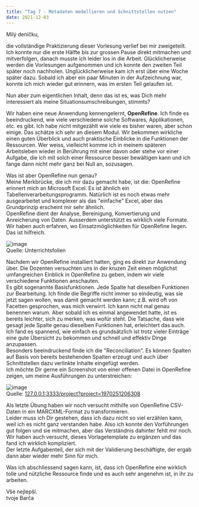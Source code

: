 ```yaml
---
title: "Tag 7 - Metadaten modellieren und Schnittstellen nutzen"
date: 2021-12-03
---
```


Milý deníčku,

die vollständige Praktizierung dieser Vorlesung verlief bei mir zweigeteilt. Ich konnte nur die erste Hälfte bis zur grossen Pause direkt mitmachen und mitverfolgen, danach musste  ich leider los in die Arbeit. Glücklicherweise werden die Vorlesungen aufgenommen und ich konnte den zweiten Teil später noch nachholen. Unglücklicherweise kam ich erst über eine Woche später dazu. Sobald ich aber ein paar Minuten in der Aufzeichnung war, konnte ich mich wieder gut erinnern, was im ersten Teil gelaufen ist.

Nun aber zum eigentlichen Inhalt, denn das ist es, was Dich mehr interessiert als meine Situationsumschreibungen, stimmts?

Wir haben eine neue Anwendung kennengelernt, **OpenRefine**. Ich finde es beeindruckend, wie viele verschiedene solche Softwares, Applikationen, etc. es gibt. Ich habe nicht mitgezählt wie viele es bisher waren, aber schon einige. Das schätze ich sehr an diesem Modul. Wir bekommen wirkliche einen guten Überblick und auch praktische Einblicke in die Funktionen der Ressourcen. Wer weiss, vielleicht komme ich in meinem späteren Arbeitsleben wieder in Berührung mit einer davon oder stehe vor einer Aufgabe, die ich mit solch einer Ressource besser bewältigen kann und ich fange dann nicht mehr ganz bei Null an, sozusagen. 

Was ist aber OpenRefine nun genau? <br>
Meine Merkbrücke, die ich mir dazu gemacht habe, ist die: OpenRefine erinnert mich an Microsoft Excel. Es ist ähnlich ein Tabellenverarbeitungsprogramm. Natürlich ist es noch etwas mehr ausgearbeitet und komplexer als das "einfache" Excel, aber das Grundprinzip erscheint mir sehr ähnlich. <br>
OpenRefine dient der Analyse, Bereinigung, Konvertierung und Anreicherung von Daten. Ausserdem unterstützt es wirklich viele Formate. Wir haben auch erfahren, wo Einsatzmöglichkeiten für OpenRefine liegen. Das ist hilfreich.

![image](https://user-images.githubusercontent.com/90834630/151720558-c56eeb1b-b893-4a9b-b330-038855e90480.png) <br>
Quelle: Unterrichtsfolien

Nachdem wir OpenRefine installiert hatten, ging es direkt zur Anwendung über. Die Dozenten versuchten uns in der kruzen Zeit einen möglichst umfangreichen Einblick in OpenRefine zu geben, indem wir viele verschiedene Funktionen anschauten. <br> 
Es gibt sogenannte Basisfunktionen. Jede Spalte hat dieselben Funktionen zur Bearbeitung. Ich finde die Begriffe nicht immer so eindeutig, was sie jetzt sagen wollen, was damit 
gemacht werden kann; z.B. wird oft von Facetten gesprochen, was mich verwirrt. Ich kann nicht mal genau benennen warum. Aber sobald ich es einmal angewendet hatte, ist es bereits leichter, sich zu merken, was wofür steht. Die Tatsache, dass wie gesagt jede Spalte genau dieselben Funktionen hat, erleichtert das auch. <br>
Ich fand es spannend, wie einfach es grundsätzlich ist trotz vieler Einträge eine gute Übersicht zu bekommen und schnell und effektiv Dinge anzupassen. <br>
Besonders beeindruckend finde ich die "Reconciliation". Es können Spalten auf Basis von bereits bestehenden Spalten erzeugt und auch über Schnittstellen dazu verlinkte Inhalte 
eingefügt werden. <br>
Ich möchte Dir gerne ein Screenshot von einer offenen Datei in OpenRefine zeigen, um meine Ausführungen zu unterstreichen:

![image](https://user-images.githubusercontent.com/90834630/151720680-e7edd756-d7f1-48ce-93c9-d4913871c23c.png) <br>
Quelle: [127.0.0.1:3333/project?project=1970251206308](127.0.0.1:3333/project?project=1970251206308)

Als letzte Übung haben wir noch versucht mithilfe von OpenRefine CSV-Daten in ein MARCXML-Format zu transformieren. <br>
Leider muss ich Dir gestehen, dass ich dazu nicht so viel erzählen kann, weil ich es nicht ganz verstanden habe. Also ich konnte den Vorführungen gut folgen und sie mitmachen, 
aber das Verständnis dahinter fehlt mir noch. Wir haben auch versucht, dieses Vorlagetemplate zu ergänzen und das fand ich wirklich kompliziert. <br>
Der letzte Aufgabenteil, der sich mit der Validierung beschäftigte, der ergab dann aber wieder mehr Sinn für mich.

Was ich abschliessend sagen kann, ist, dass ich OpenRefine eine wirklich tolle und nützliche Ressource finde und es auch sehr angenehm ist, in ihr zu arbeiten.

Vše nejlepší. <br>
tvoje Barča
